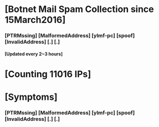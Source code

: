 # [Botnet Mail Spam Collection since 15March2016]
### [PTRMssing] [MalformedAddress] [ylmf-pc] [spoof] [InvalidAddress] [.] [.]
#### [Updated every 2~3 hours]

# [Counting 11016 IPs]

# [Symptoms] 
###   [PTRMssing] [MalformedAddress] [ylmf-pc] [spoof] [InvalidAddress] [.] [.]
